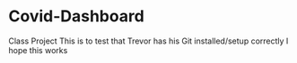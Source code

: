 # Covid-Dashboard
Class Project
This is to test that Trevor has his Git installed/setup correctly
I hope this works